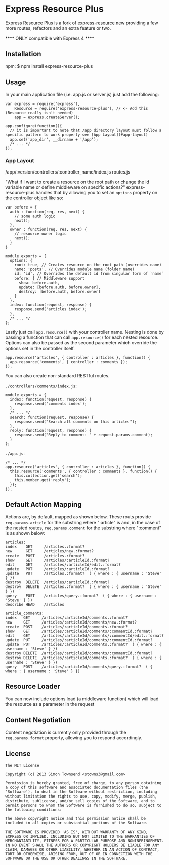 # Express Resource Plus

Express Resource Plus is a fork of [express-resource new](https://github.com/tpeden/express-resource-new) providing a few more routes, refactors and an extra feature or two.

**** ONLY compatible with Express 4 ****

## Installation

npm:
    $ npm install express-resource-plus

## Usage

In your main application file (i.e. app.js or server.js) just add the following:

    var express = require('express'),
        Resource = require('express-resource-plus'), // <- Add this (Resource really isn't needed)
        app = express.createServer();

    app.configure(function(){
      // it is important to note that /app directory layout must follow a specific pattern to work properly see [App Layout](#app-layout)
      app.set('app_dir', __dirname + '/app');
      /* ... */
    });

### App Layout
  /app/:version/controllers/:controller_name/index.js
                routes.js


"What if I want to create a resource on the root path or change the id variable name or define middleware on specific actions?" express-resource-plus handles that by allowing you to set an `options` property on the controller object like so:

    var before = {
      auth : function(req, res, next) {
        // some auth logic
        next();
      },
      owner : function(req, res, next) {
        // resource owner logic
        next();
      }
    }

    module.exports = {
      options: {
        root: true, // Creates resource on the root path (overrides name)
        name: 'posts', // Overrides module name (folder name)
        id: 'id', // Overrides the default id from singular form of `name`
        before: { // Middleware support
          show: before.auth,
          update: [before.auth, before.owner],
          destroy: [before.auth, before.owner]
        }
      },
      index: function(request, response) {
        response.send('articles index');
      },
      /* ... */
    };

Lastly just call `app.resource()` with your controller name. Nesting is done by passing a function that can call `app.resource()` for each nested resource. Options can also be passed as the second parameter which override the options set in the controller itself.

    app.resource('articles', { controller : articles }, function() {
      app.resource('comments', { controller : comments });
    });

You can also create non-standard RESTful routes.

`./controllers/comments/index.js`:

    module.exports = {
      index: function(request, response) {
        response.send('comments index');
      },
      /* ... */
      search: function(request, response) {
        response.send("Search all comments on this article.");
      },
      reply: function(request, response) {
        response.send("Reply to comment: " + request.params.comment);
      }
    };

`./app.js`:

    /* ... */
    app.resource('articles', { controller : articles }, function() {
      this.resource('comments', { controller : comments }, function() {
        this.collection.get('search');
        this.member.get('reply');
      });
    });

## Default Action Mapping

Actions are, by default, mapped as shown below. These routs provide `req.params.article` for the substring where ":article" is and, in the case of the nested routes, `req.params.comment` for the substring where ":comment" is as shown below:

    articles:
    index    GET     /articles.:format?
    new      GET     /articles/new.:format?
    create   POST    /articles.:format?
    show     GET     /articles/:articleId.:format?
    edit     GET     /articles/:articleId/edit.:format?
    update   PUT     /articles/:articleId.:format?
    update   PUT     /articles.:format?  ( { where : { username : 'Steve' } })
    destroy  DELETE  /articles/:articleId.:format?
    destroy  DELETE  /articles.:format?  ( { where : { username : 'Steve' } })
    query    POST    /articles/query.:format?  ( { where : { username : 'Steve' } })
    describe HEAD    /articles

    article_comments:
    index   GET     /articles/:articleId/comments.:format?
    new     GET     /articles/:articleId/comments/new.:format?
    create  POST    /articles/:articleId/comments.:format?
    show    GET     /articles/:articleId/comments/:commentId.:format?
    edit    GET     /articles/:articleId/comments/:commentId/edit.:format?
    update  PUT     /articles/:articleId/comments/:commentId.:format?
    update  PUT     /articles/:articleId/comments.:format?  ( { where : { username : 'Steve' } })
    destroy DELETE  /articles/:articleId/comments/:commentId.:format?
    destroy DELETE  /articles/:articleId/comments.:format?  ( { where : { username : 'Steve' } })
    query   POST    /articles/:articleId/comments/query.:format?  ( { where : { username : 'Steve' } })


## Resource Loader
  You can now include  options.load (a middleware function) which will load the resource as a parameter in the request

## Content Negotiation

Content negotiation is currently only provided through the `req.params.format` property, allowing you to respond accordingly.

## License

    The MIT License

    Copyright (c) 2013 Simon Townsend <stowns3@gmail.com>

    Permission is hereby granted, free of charge, to any person obtaining
    a copy of this software and associated documentation files (the
    'Software'), to deal in the Software without restriction, including
    without limitation the rights to use, copy, modify, merge, publish,
    distribute, sublicense, and/or sell copies of the Software, and to
    permit persons to whom the Software is furnished to do so, subject to
    the following conditions:

    The above copyright notice and this permission notice shall be
    included in all copies or substantial portions of the Software.

    THE SOFTWARE IS PROVIDED 'AS IS', WITHOUT WARRANTY OF ANY KIND,
    EXPRESS OR IMPLIED, INCLUDING BUT NOT LIMITED TO THE WARRANTIES OF
    MERCHANTABILITY, FITNESS FOR A PARTICULAR PURPOSE AND NONINFRINGEMENT.
    IN NO EVENT SHALL THE AUTHORS OR COPYRIGHT HOLDERS BE LIABLE FOR ANY
    CLAIM, DAMAGES OR OTHER LIABILITY, WHETHER IN AN ACTION OF CONTRACT,
    TORT OR OTHERWISE, ARISING FROM, OUT OF OR IN CONNECTION WITH THE
    SOFTWARE OR THE USE OR OTHER DEALINGS IN THE SOFTWARE.
